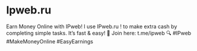 # Ipweb.ru
Earn Money Online with IPweb! I use IPweb.ru ! to make extra cash by completing simple tasks. It’s fast &amp; easy! 🚀  Join here: t.me/ipweb  🔍   #IPweb #MakeMoneyOnline #EasyEarnings
